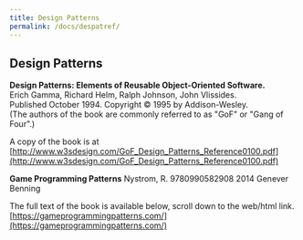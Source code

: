 ```yaml
---
title: Design Patterns
permalink: /docs/despatref/
---
```


## Design Patterns

**Design Patterns: Elements of Reusable Object-Oriented Software.**  
  Erich Gamma, Richard Helm, Ralph Johnson, John Vlissides.  
  Published October 1994. Copyright © 1995 by Addison-Wesley.  
  (The authors of the book are commonly referred to as "GoF" or "Gang of Four".)  

A copy of the book is at [http://www.w3sdesign.com/GoF_Design_Patterns_Reference0100.pdf](http://www.w3sdesign.com/GoF_Design_Patterns_Reference0100.pdf)  

**Game Programming Patterns** Nystrom, R. 9780990582908 2014 Genever Benning  

The full text of the book is available below, scroll down to the web/html link.  
[https://gameprogrammingpatterns.com/](https://gameprogrammingpatterns.com/)  


